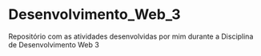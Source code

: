 # Desenvolvimento_Web_3
Repositório com as atividades desenvolvidas por mim durante a Disciplina de Desenvolvimento Web 3
